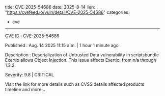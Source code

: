  
title: CVE-2025-54686
date: 2025-8-14
lien: "https://cvefeed.io/vuln/detail/CVE-2025-54686"
categories:
  - cve
---

CVE ID : CVE-2025-54686

Published :  Aug. 14
2025
11:15 a.m. | 1 hour
1 minute ago

Description : Deserialization of Untrusted Data vulnerability in scriptsbundle Exertio allows Object Injection. This issue affects Exertio: from n/a through 1.3.2.

Severity: 9.8 | CRITICAL

Visit the link for more details
such as CVSS details
affected products
timeline
and more...
